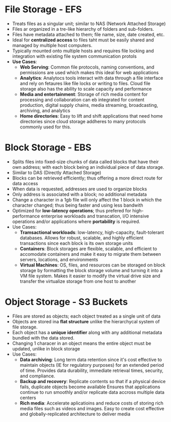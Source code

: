 # File Storage - EFS
* Treats files as a singular unit; similar to NAS (Network Attached Storage)
* Files ar organized in a tre-like hierarchy of folders and sub-folders.
* Files have metadata attached to them; file name, size, date created, etc.
* Ideal for **centralized access** to files taht must be easily shared and managed by multiple host computers. 
* Typically mounted onto multiple hosts and requires file locking and integration with existing file system communication protols
* **Use Cases**:
  * **Web Serving**: Common file protocols, naming conventions, and permissions are used which makes this ideal for web applications
  * **Analytics**: Analytocs tools interact with data through a file interface and rely on fetaures like file locks or writing to files. Cloud file storage also has the ability to scale capacity and performance
  * **Media and entertainment**:  Storage of rich media content for processing and collaboration can eb integrated for content production, digital supply chains, media streaming, broadcasting, archiving, and analytics
  * **Home directories**: Easy to lift and shift applications that need home directories since cloud storage addheres to many protocols commonly used for this.

# Block Storage - EBS
* Splits files into fixed-size chunks of data called blocks that have their own address; with each block being an individual piece of data storage.
* Similar to DAS (Directly Attached Storage)
* Blocks can be retrieved efficiently; thus offering a more direct route for data access
* When data is requested, addresses are used to organize blocks
* Only address is associated with a block; no additional metadata
* Change a character in a 1gb file will only affect the 1 block in which the character changed; thus being faster and using less bandwith
* Optimized for **low-latency operations**; thus prefered for high-performance enterprise workloads and transcation, I/O intensive operations and/or applications where **portability** is required.
* Use Cases:
  * **Tramsactional workloads**: low-latency, high-capacity, fault-tolerant databases. Allows for robust, scalable, and highly efficient transactions since each block is its own storage units
  * **Containers**: Block storages are flexible, scalable, and efficient to accomodate containers and make it easy to migrate them between servers, locations, and environments
  * **Virtual Machines**: OS, files, and resources can be storaged on block storage by formatting the block storage volume and turning it into a VM file system. Makes it easier to modify the virtual drive size and transfer the virtualize storage from one host to another
  
# Object Storage - S3 Buckets
* Files are stored as objects; each object treated as a single unit of data
* Objects are stored ina **flat structure** unlike the hierarchycal system of file storage.
* Each object has a **unique identifier** along with any additional metadata bundled with the data stored.
* Changing 1 characer in an object means the entire object must be updated, unlike in block storage
* Use Cases:
  * **Data archiving**: Long term data retention since it's cost effective to maintain objects (IE for regulatory purposes) for an extended period of time. Provides data durability, immediate retrieval times, security, and compliance.
  * **Backup and recovery**: Replicate contents so that if a physical device fails, duplicate objects become available Ensures that applications continue to run smoothly and/or replicate data accross multiple data centers
  * **Rich media**: Accelerate aplicatioins and reduce costs of storing rich media files such as videos and images. Easy to create cost effective and globally-replicated architecture to deliver media
